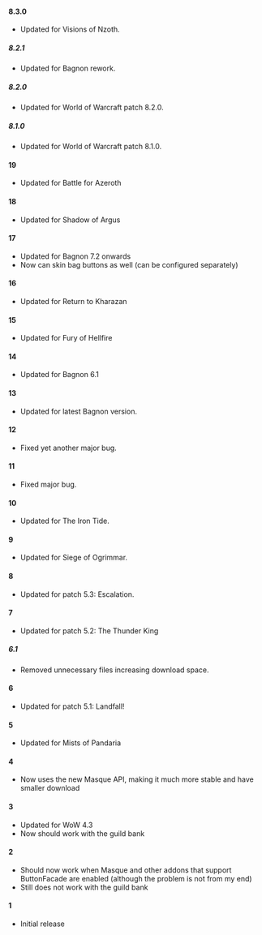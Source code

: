 #### 8.3.0
* Updated for Visions of Nzoth.

##### 8.2.1
* Updated for Bagnon rework.

##### 8.2.0
* Updated for World of Warcraft patch 8.2.0.

##### 8.1.0
* Updated for World of Warcraft patch 8.1.0.

#### 19
* Updated for Battle for Azeroth

#### 18
* Updated for Shadow of Argus

#### 17
* Updated for Bagnon 7.2 onwards
* Now can skin bag buttons as well (can be configured separately)

#### 16
* Updated for Return to Kharazan

#### 15
* Updated for Fury of Hellfire

#### 14
* Updated for Bagnon 6.1

#### 13
* Updated for latest Bagnon version.

#### 12
* Fixed yet another major bug.

#### 11
* Fixed major bug.

#### 10
* Updated for The Iron Tide.

#### 9
* Updated for Siege of Ogrimmar.

#### 8
* Updated for patch 5.3: Escalation.

#### 7
* Updated for patch 5.2: The Thunder King

##### 6.1
* Removed unnecessary files increasing download space.

#### 6
* Updated for patch 5.1: Landfall!

#### 5
* Updated for Mists of Pandaria

#### 4
* Now uses the new Masque API, making it much more stable and have smaller download

#### 3
* Updated for WoW 4.3
* Now should work with the guild bank

#### 2
* Should now work when Masque and other addons that support ButtonFacade are enabled (although the problem is not from my end)
* Still does not work with the guild bank

#### 1
* Initial release
